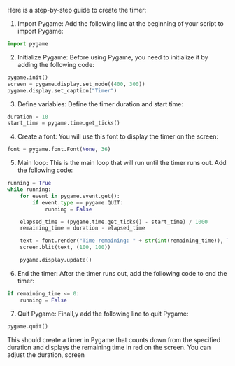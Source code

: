 Here is a step-by-step guide to create the timer:

1. Import Pygame: Add the following line at the beginning of your script to import Pygame:

```python
import pygame
```

2. Initialize Pygame: Before using Pygame, you need to initialize it by adding the following code:

```python
pygame.init()
screen = pygame.display.set_mode((400, 300))
pygame.display.set_caption("Timer")
```

3. Define variables: Define the timer duration and start time:

```python
duration = 10
start_time = pygame.time.get_ticks()
```

4. Create a font: You will use this font to display the timer on the screen:

```python
font = pygame.font.Font(None, 36)
```

5. Main loop: This is the main loop that will run until the timer runs out. Add the following code:

```python
running = True
while running:
    for event in pygame.event.get():
        if event.type == pygame.QUIT:
            running = False

    elapsed_time = (pygame.time.get_ticks() - start_time) / 1000
    remaining_time = duration - elapsed_time

    text = font.render("Time remaining: " + str(int(remaining_time)), True, (255, 0, 0))
    screen.blit(text, (100, 100))

    pygame.display.update()
```

6. End the timer: After the timer runs out, add the following code to end the timer:

```python
if remaining_time <= 0:
    running = False
```

7. Quit Pygame: Finall,y add the following line to quit Pygame:

```python
pygame.quit()
```

This should create a timer in Pygame that counts down from the specified duration and displays the remaining time in red on the screen. You can adjust the duration, screen
